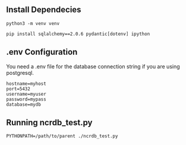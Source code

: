 
## Install Dependecies

```
python3 -m venv venv

pip install sqlalchemy==2.0.6 pydantic[dotenv] ipython

```

## .env Configuration

You need a .env file for the database connection string if you are using postgresql.
```
hostname=myhost
port=5432
username=myuser
password=mypass
database=mydb
```


## Running ncrdb_test.py

```
PYTHONPATH=/path/to/parent ./ncrdb_test.py

```
